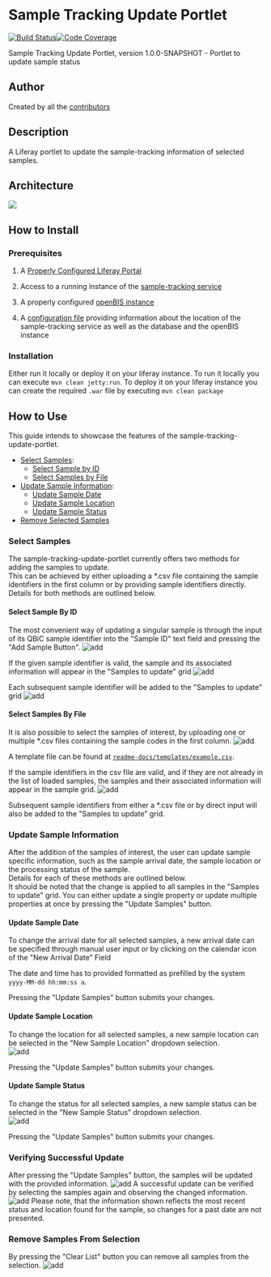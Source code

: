 # Sample Tracking Update Portlet

[![Build Status](https://travis-ci.com/qbicsoftware/sample-tracking-update-portlet.svg?branch=development)](https://travis-ci.com/qbicsoftware/sample-tracking-update-portlet)[![Code Coverage]( https://codecov.io/gh/qbicsoftware/sample-tracking-update-portlet/branch/development/graph/badge.svg)](https://codecov.io/gh/qbicsoftware/sample-tracking-update-portlet)

Sample Tracking Update Portlet, version 1.0.0-SNAPSHOT - Portlet to update sample status

## Author
Created by all the [contributors](https://github.com/qbicsoftware/sample-tracking-update-portlet/graphs/contributors)

## Description
A Liferay portlet to update the sample-tracking information of selected samples.

## Architecture
![](readme-docs/figures/interfaces_sample-tracking-update-portlet.png)


## How to Install
### Prerequisites
1. A [Properly Configured Liferay Portal](https://liferay.dev/blogs/-/blogs/liferay-6-2-ce-ga6-now-available)
2. Access to a running instance of the [sample-tracking service](https://github.com/qbicsoftware/sample-tracking-service)
   
3. A properly configured [openBIS instance](https://openbis.ch/) <!-- TODO where to link? -->
4. A [configuration file](https://github.com/qbicsoftware/portal-utils-lib#how-portlets-are-configured) providing information about the location of the sample-tracking service as well as the database and the openBIS instance
### Installation
Either run it locally or deploy it on your liferay instance. To run it locally you can execute ``mvn clean jetty:run``. To deploy it on your liferay instance you can create the required ``.war`` file by executing ``mvn clean package``
## How to Use 

This guide intends to showcase the features of the sample-tracking-update-portlet. 

* [Select Samples](#select-samples):
  * [Select Sample by ID](#select-sample-by-id)
  * [Select Samples by File](#select-samples-by-file)
* [Update Sample Information](#update-sample-information):
    * [Update Sample Date](#update-sample-date)
    * [Update Sample Location](#update-sample-location)
    * [Update Sample Status](#update-sample-status)
* [Remove Selected Samples](#remove-selected-samples)

### Select Samples

The sample-tracking-update-portlet currently offers two methods for adding the samples to update.  
This can be achieved by either uploading a *.csv file containing the sample identifiers in the first column 
or by providing sample identifiers directly.   
Details for both methods are outlined below. 

#### Select Sample By ID
The most convenient way of updating a singular sample is through the input of its QBiC sample identifier 
into the "Sample ID" text field and pressing the "Add Sample Button". 
![add](readme-docs/screenshots/AddSampleById.png)

If the given sample identifier is valid, the sample and its associated information will appear in the "Samples to update" grid 
![add](readme-docs/screenshots/AddSampleByIdResult.png)

Each subsequent sample identifier will be added to the "Samples to update" grid 
![add](readme-docs/screenshots/AddSampleByIdAgain.png)
 
#### Select Samples By File
It is also possible to select the samples of interest, by 
uploading one or multiple *.csv files containing the sample codes in the first column.
![add](readme-docs/screenshots/AddSampleByFile.png)

A template file can be found at [``readme-docs/templates/example.csv``](readme-docs/templates/example.csv).

If the sample identifiers in the csv file are valid, and if they are not already in the list of loaded samples, 
the samples and their associated information will appear in the sample grid.
![add](readme-docs/screenshots/AddSampleByFileResult.png)
  
Subsequent sample identifiers from either a *.csv file or by direct input will also be added to the "Samples to update" grid. 
 
### Update Sample Information
After the addition of the samples of interest, the user can update sample specific information,
such as the sample arrival date, the sample location or the processing status of the sample.   
Details for each of these methods are outlined below.   
It should be noted that the change is applied to all samples in the "Samples to update" grid. 
You can either update a single property or update multiple properties at once by pressing the "Update Samples" button.

#### Update Sample Date
To change the arrival date for all selected samples, 
a new arrival date can be specified through manual user input 
or by clicking on the calendar icon of the "New Arrival Date" Field 

The date and time has to provided formatted as prefilled by the system `yyyy-MM-dd hh:mm:ss a`.

Pressing the "Update Samples" button submits your changes.

#### Update Sample Location
To change the location for all selected samples, a new sample location can be selected in the "New Sample Location" dropdown selection.  
![add](readme-docs/screenshots/UpdateSampleLocation.png)

Pressing the "Update Samples" button submits your changes.

#### Update Sample Status
To change the status for all selected samples, a new sample status can be selected in the "New Sample Status" dropdown selection.  
![add](readme-docs/screenshots/UpdateSampleStatus.png)

Pressing the "Update Samples" button submits your changes.

### Verifying Successful Update
After pressing the "Update Samples" button, the samples will be updated with the provided information.
![add](readme-docs/screenshots/UpdateSampleNotification.png)
A successful update can be verified by selecting the samples again and observing the changed information.
![add](readme-docs/screenshots/UpdateSampleResult.png)
Please note, that the information shown reflects the most recent status and location found for the sample, so changes for a past date are not presented.


### Remove Samples From Selection
By pressing the "Clear List" button you can remove all samples from the selection.
![add](readme-docs/screenshots/RemoveSampleFromList.png)
 
